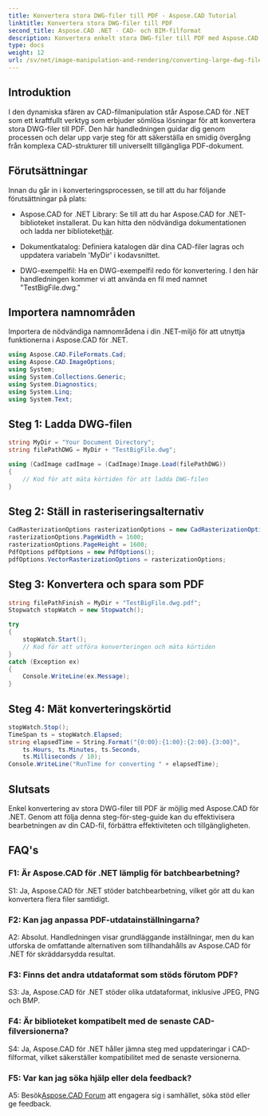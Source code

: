 ```yaml
---
title: Konvertera stora DWG-filer till PDF - Aspose.CAD Tutorial
linktitle: Konvertera stora DWG-filer till PDF
second_title: Aspose.CAD .NET - CAD- och BIM-filformat
description: Konvertera enkelt stora DWG-filer till PDF med Aspose.CAD för .NET. Effektivisera dina CAD-processer med denna steg-för-steg handledning.
type: docs
weight: 12
url: /sv/net/image-manipulation-and-rendering/converting-large-dwg-files-to-pdf/
---
```

## Introduktion

I den dynamiska sfären av CAD-filmanipulation står Aspose.CAD för .NET som ett kraftfullt verktyg som erbjuder sömlösa lösningar för att konvertera stora DWG-filer till PDF. Den här handledningen guidar dig genom processen och delar upp varje steg för att säkerställa en smidig övergång från komplexa CAD-strukturer till universellt tillgängliga PDF-dokument.

## Förutsättningar

Innan du går in i konverteringsprocessen, se till att du har följande förutsättningar på plats:

- Aspose.CAD for .NET Library: Se till att du har Aspose.CAD for .NET-biblioteket installerat. Du kan hitta den nödvändiga dokumentationen och ladda ner biblioteket[här](https://reference.aspose.com/cad/net/).

- Dokumentkatalog: Definiera katalogen där dina CAD-filer lagras och uppdatera variabeln 'MyDir' i kodavsnittet.

- DWG-exempelfil: Ha en DWG-exempelfil redo för konvertering. I den här handledningen kommer vi att använda en fil med namnet "TestBigFile.dwg."

## Importera namnområden

Importera de nödvändiga namnområdena i din .NET-miljö för att utnyttja funktionerna i Aspose.CAD för .NET.

```csharp
using Aspose.CAD.FileFormats.Cad;
using Aspose.CAD.ImageOptions;
using System;
using System.Collections.Generic;
using System.Diagnostics;
using System.Linq;
using System.Text;
```

## Steg 1: Ladda DWG-filen

```csharp
string MyDir = "Your Document Directory";
string filePathDWG = MyDir + "TestBigFile.dwg";

using (CadImage cadImage = (CadImage)Image.Load(filePathDWG))
{
    // Kod för att mäta körtiden för att ladda DWG-filen
}
```

## Steg 2: Ställ in rasteriseringsalternativ

```csharp
CadRasterizationOptions rasterizationOptions = new CadRasterizationOptions();
rasterizationOptions.PageWidth = 1600;
rasterizationOptions.PageHeight = 1600;
PdfOptions pdfOptions = new PdfOptions();
pdfOptions.VectorRasterizationOptions = rasterizationOptions;
```

## Steg 3: Konvertera och spara som PDF

```csharp
string filePathFinish = MyDir + "TestBigFile.dwg.pdf";
Stopwatch stopWatch = new Stopwatch();

try
{
    stopWatch.Start();
    // Kod för att utföra konverteringen och mäta körtiden
}
catch (Exception ex)
{
    Console.WriteLine(ex.Message);
}
```

## Steg 4: Mät konverteringskörtid

```csharp
stopWatch.Stop();
TimeSpan ts = stopWatch.Elapsed;
string elapsedTime = String.Format("{0:00}:{1:00}:{2:00}.{3:00}",
    ts.Hours, ts.Minutes, ts.Seconds,
    ts.Milliseconds / 10);
Console.WriteLine("RunTime for converting " + elapsedTime);
```

## Slutsats

Enkel konvertering av stora DWG-filer till PDF är möjlig med Aspose.CAD för .NET. Genom att följa denna steg-för-steg-guide kan du effektivisera bearbetningen av din CAD-fil, förbättra effektiviteten och tillgängligheten.

## FAQ's

### F1: Är Aspose.CAD för .NET lämplig för batchbearbetning?

S1: Ja, Aspose.CAD för .NET stöder batchbearbetning, vilket gör att du kan konvertera flera filer samtidigt.

### F2: Kan jag anpassa PDF-utdatainställningarna?

A2: Absolut. Handledningen visar grundläggande inställningar, men du kan utforska de omfattande alternativen som tillhandahålls av Aspose.CAD för .NET för skräddarsydda resultat.

### F3: Finns det andra utdataformat som stöds förutom PDF?

S3: Ja, Aspose.CAD för .NET stöder olika utdataformat, inklusive JPEG, PNG och BMP.

### F4: Är biblioteket kompatibelt med de senaste CAD-filversionerna?

S4: Ja, Aspose.CAD för .NET håller jämna steg med uppdateringar i CAD-filformat, vilket säkerställer kompatibilitet med de senaste versionerna.

### F5: Var kan jag söka hjälp eller dela feedback?

A5: Besök[Aspose.CAD Forum](https://forum.aspose.com/c/cad/19) att engagera sig i samhället, söka stöd eller ge feedback.